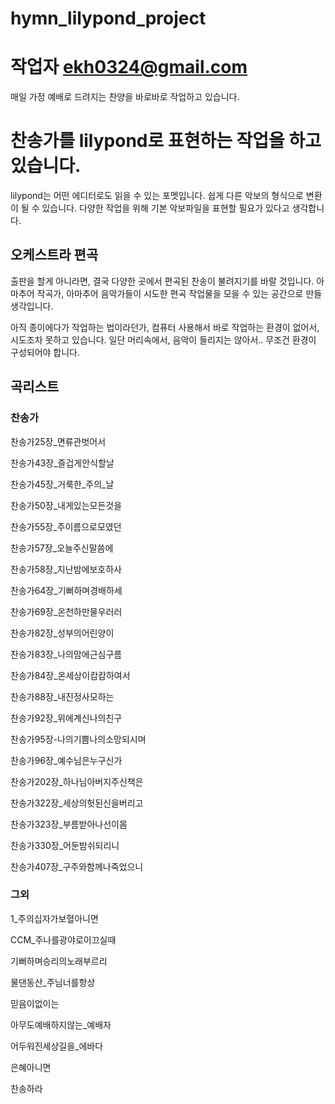 # hymn_lilypond_project

# 작업자 ekh0324@gmail.com
매일 가정 예배로 드려지는 찬양을 바로바로 작업하고 있습니다. 

# 찬송가를 lilypond로 표현하는 작업을 하고 있습니다. 
lilypond는 어떤 에디터로도 읽을 수 있는 포멧입니다. 
쉽게 다른 악보의 형식으로 변환이 될 수 있습니다. 다양한 작업을 위해 기본 악보파일을 표현할 필요가 있다고 생각합니다. 


## 오케스트라 편곡 
출판을 할게 아니라면, 결국 다양한 곳에서 편곡된 찬송이 불려지기를 바랄 것입니다. 아마추어 작곡가, 아마추어 음악가들이 시도한 
편곡 작업물을 모을 수 있는 공간으로 만들 생각입니다. 

아직 종이에다가 작업하는 법이라던가, 컴퓨터 사용해서 바로 작업하는 환경이 없어서, 시도조차 못하고 있습니다.
일단 머리속에서, 음악이 들리지는 않아서.. 무조건 환경이 구성되어야 합니다.



## 곡리스트 
### 찬송가
찬송가25장_면류관벗어서

찬송가43장_즐겁게안식할날

찬송가45장_거룩한_주의_날

찬송가50장_내게있는모든것을

찬송가55장_주이름으로모였던

찬송가57장_오늘주신말씀에

찬송가58장_지난밤에보호하사

찬송가64장_기뻐하며경배하세

찬송가69장_온천하만물우러러

찬송가82장_성부의어린양이

찬송가83장_나의맘에근심구름

찬송가84장_온세상이캄캄하여서

찬송가88장_내진정사모하는

찬송가92장_위에계신나의친구

찬송가95장-나의기쁨나의소망되시며

찬송가96장_예수님은누구신가

찬송가202장_하나님아버지주신책은

찬송가322장_세상의헛된신을버리고

찬송가323장_부름받아나선이몸

찬송가330장_어둔밤쉬되리니

찬송가407장_구주와함께나죽었으니





### 그외

1_주의십자가보혈아니면

CCM_주나를광야로이끄실때

기뻐하며승리의노래부르리

물댄동산_주님너를항상

믿음이없이는

아무도예배하지않는_예배자

어두워진세상길을_에바다

은혜아니면

찬송하라


